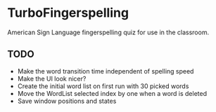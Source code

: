 # TurboFingerspelling
American Sign Language fingerspelling quiz for use in the classroom.

TODO
----
- Make the word transition time independent of spelling speed
- Make the UI look nicer?
- Create the initial word list on first run with 30 picked words
- Move the WordList selected index by one when a word is deleted
- Save window positions and states